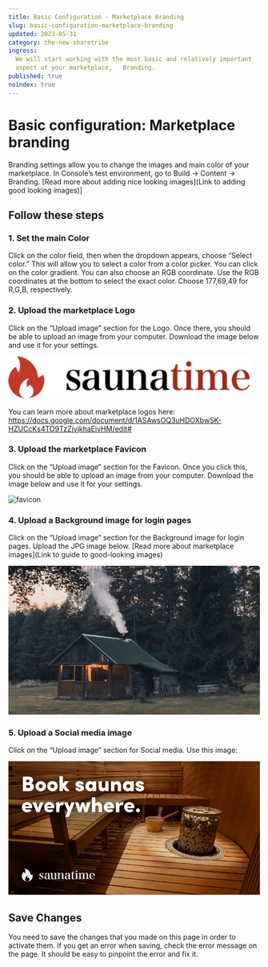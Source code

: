 ```yaml
---
title: Basic Configuration - Marketplace Branding
slug: basic-configuration-marketplace-branding
updated: 2023-05-31
category: the-new-sharetribe
ingress:
  We will start working with the most basic and relatively important
  aspect of your marketplace,   Branding.
published: true
noindex: true
---
```


# Basic configuration: Marketplace branding

Branding settings allow you to change the images and main color of your
marketplace. In Console’s test environment, go to Build → Content →
Branding. [Read more about adding nice looking images](Link to adding
good looking images)]

## Follow these steps

### 1. Set the main Color

Click on the color field, then when the dropdown appears, choose “Select
color.” This will allow you to select a color from a color picker. You
can click on the color gradient. You can also choose an RGB coordinate.
Use the RGB coordinates at the bottom to select the exact color. Choose
177,69,49 for R,G,B, respectively.

### 2. Upload the marketplace Logo

Click on the “Upload image” section for the Logo. Once there, you should
be able to upload an image from your computer. Download the image below
and use it for your settings.

![logo image](./saunatime.png)

You can learn more about marketplace logos here:
https://docs.google.com/document/d/1ASAwsOQ3uHDOXbwSK-HZUCcKs4TO9TzZjvjkhaEiyHM/edit#

### 3. Upload the marketplace Favicon

Click on the “Upload image” section for the Favicon. Once you click
this, you should be able to upload an image from your computer. Download
the image below and use it for your settings.

![favicon](./faviocon.png)

### 4. Upload a Background image for login pages

Click on the “Upload image” section for the Background image for login
pages. Upload the JPG image below. [Read more about marketplace
images](Link to guide to good-looking images)

![background image](./backgroundimage.png)

### 5. Upload a Social media image

Click on the “Upload image” section for Social media. Use this image:

![social media image](./socialmediaimage.png)

## Save Changes

You need to save the changes that you made on this page in order to
activate them. If you get an error when saving, check the error message
on the page. It should be easy to pinpoint the error and fix it.
